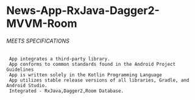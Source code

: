 # News-App-RxJava-Dagger2-MVVM-Room

###### MEETS SPECIFICATIONS

```
 App integrates a third-party library.
 App conforms to common standards found in the Android Project Guidelines
 App is written solely in the Kotlin Programming Language
 App utilizes stable release versions of all libraries, Gradle, and Android Studio.
 Integrated - RxJava,Dagger2,Room Database.
 
